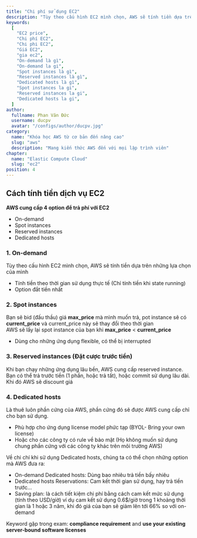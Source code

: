 ```yaml
---
title: "Chi phí sử dụng EC2"
description: "Tùy theo cấu hình EC2 mình chọn, AWS sẽ tính tiền dựa trên những lựa chọn của mình"
keywords:
  [
    "EC2 price",
    "Chi phí EC2",
    "Chi phi EC2",
    "Giá EC2",
    "gia ec2",
    "On-demand là gì",
    "On-demand la gi",
    "Spot instances là gì",
    "Reserved instances là gì",
    "Dedicated hosts là gì",
    "Spot instances la gi",
    "Reserved instances la gi",
    "Dedicated hosts la gi",
  ]
author:
  fullname: Phan Văn Đức
  username: ducpv
  avatar: "/configs/author/ducpv.jpg"
category:
  name: "Khóa học AWS từ cơ bản đến nâng cao"
  slug: "aws"
  description: "Mang kiến thức AWS đến với mọi lập trình viên"
chapter:
  name: "Elastic Compute Cloud"
  slug: "ec2"
position: 4
---
```


## Cách tính tiền dịch vụ EC2

**AWS cung cấp 4 option để trả phí với EC2**

- On-demand
- Spot instances
- Reserved instances
- Dedicated hosts

### 1. On-demand

Tùy theo cấu hình EC2 mình chọn, AWS sẽ tính tiền dựa trên những lựa chọn của mình

- Tính tiền theo thời gian sử dụng thực tế (Chỉ tính tiền khi state running)
- Option đắt tiền nhất

### 2. Spot instances

Bạn sẽ bid (đấu thầu) giá **max_price** mà mình muốn trả, pot instance sẽ có **current_price** và current_price này sẽ thay đổi theo thời gian <br /> AWS sẽ lấy lại spot instance của bạn khi **max_price** < **current_price**

- Dùng cho những ứng dụng flexible, có thể bị interrupted

### 3. Reserved instances (Đặt cược trước tiền)

Khi bạn chạy những ứng dụng lâu bền, AWS cung cấp reserved instance. Bạn có thể trả trước tiền (1 phần, hoặc trả tất), hoặc commit sử dụng lâu dài. Khi đó AWS sẽ discount giá

### 4. Dedicated hosts

Là thuê luôn phần cứng của AWS, phần cứng đó sẽ được AWS cung cấp chỉ cho bạn sử dụng.

- Phù hợp cho ứng dụng license model phức tạp (BYOL- Bring your own license)
- Hoặc cho các công ty có rule về bảo mật (Họ không muốn sử dụng chung phần cứng với các công ty khác trên môi trường AWS)

Về chi chí khi sử dụng Dedicated hosts, chúng ta có thể chọn những option mà AWS đưa ra:

- On-demand Dedicated hosts: Dùng bao nhiêu trả tiền bấy nhiêu
- Dedicated hosts Reservations: Cam kết thời gian sử dụng, hay trả tiền trước...
- Saving plan: là cách tiết kiệm chi phí bằng cách cam kết mức sử dụng (tính theo USD/giờ) ví dụ cam kết sử dụng 0.6$/giờ trong 1 khoảng thời gian là 1 hoặc 3 năm, khi đó giá của bạn sẽ giảm lên tới 66% so với on-demand

Keyword gặp trong exam: **compliance requirement** and **use your existing server-bound software licenses**
